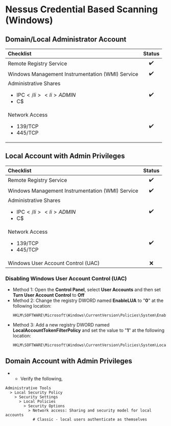 # Nessus Credential Based Scanning (Windows)
## Domain/Local Administrator Account

| Checklist                                                             | Status             |
|:----------------------------------------------------------------------|:------------------:|
| Remote Registry Service                                               | :heavy_check_mark: |
| Windows Management Instrumentation (WMI) Service                      | :heavy_check_mark: |
| Administrative Shares<ul><li>IPC$</li><li>ADMIN$</li><li>C$</li></ul> | :heavy_check_mark: |
| Network Access<ul><li>139/TCP</li><li>445/TCP</li></ul>               | :heavy_check_mark: |

## Local Account with Admin Privileges

| Checklist                                                             | Status             |
|:----------------------------------------------------------------------|:------------------:|
| Remote Registry Service                                               | :heavy_check_mark: |
| Windows Management Instrumentation (WMI) Service                      | :heavy_check_mark: |
| Administrative Shares<ul><li>IPC$</li><li>ADMIN$</li><li>C$</li></ul> | :heavy_check_mark: |
| Network Access<ul><li>139/TCP</li><li>445/TCP</li></ul>               | :heavy_check_mark: |
| Windows User Account Control (UAC)                                    | :x:                |

### Disabling Windows User Account Control (UAC)

  - Method 1: Open the **Control Panel**, select **User Accounts** and then set **Turn User Account Control** to **Off**
  - Method 2: Change the registry DWORD named **EnableLUA** to "**0**" at the following location:
    ```
    HKLM\SOFTWARE\Microsoft\Windows\CurrentVersion\Policies\System\EnableLUA
    ```
  - Method 3: Add a new registry DWORD named **LocalAccountTokenFilterPolicy** and set the value to "**1**" at the following location:
    ```
    HKLM\SOFTWARE\Microsoft\Windows\CurrentVersion\Policies\System\LocalAccountTokenFilterPolicy
    ```

## Domain Account with Admin Privileges 


  - - Verify the following,
  ```
  Administrative Tools
    > Local Security Policy
      > Security Settings
        > Local Policies
          > Security Options
            > Network access: Sharing and security model for local accounts
              # Classic - local users authenticate as themselves
  ```

